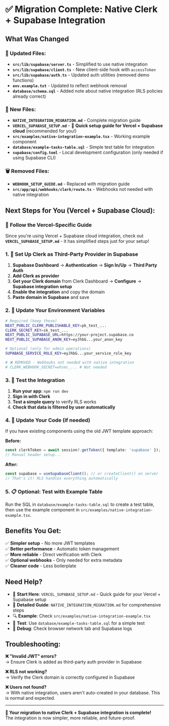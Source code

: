 # ✅ Migration Complete: Native Clerk + Supabase Integration

## What Was Changed

### 🔄 Updated Files:

- **`src/lib/supabase/server.ts`** - Simplified to use native integration
- **`src/lib/supabase/client.ts`** - New client-side hook with `accessToken`
- **`src/lib/supabase/auth.ts`** - Updated auth utilities (removed demo functions)
- **`env.example.txt`** - Updated to reflect webhook removal
- **`database/schema.sql`** - Added note about native integration (RLS policies already correct)

### 📁 New Files:

- **`NATIVE_INTEGRATION_MIGRATION.md`** - Complete migration guide
- **`VERCEL_SUPABASE_SETUP.md`** - 🎯 **Quick setup guide for Vercel + Supabase cloud** (recommended for you!)
- **`src/examples/native-integration-example.tsx`** - Working example component
- **`database/example-tasks-table.sql`** - Simple test table for integration
- **`supabase/config.toml`** - Local development configuration (only needed if using Supabase CLI)

### 🗑️ Removed Files:

- **`WEBHOOK_SETUP_GUIDE.md`** - Replaced with migration guide
- **`src/app/api/webhooks/clerk/route.ts`** - Webhooks not needed with native integration

## Next Steps for You (Vercel + Supabase Cloud):

### 🎯 **Follow the Vercel-Specific Guide**

Since you're using Vercel + Supabase cloud integration, check out **`VERCEL_SUPABASE_SETUP.md`** - it has simplified steps just for your setup!

### 1. 🔑 Set Up Clerk as Third-Party Provider in Supabase

1. **Supabase Dashboard** → **Authentication** → **Sign In/Up** → **Third Party Auth**
2. **Add Clerk as provider**
3. **Get your Clerk domain** from Clerk Dashboard → **Configure** → **Supabase integration setup**
4. **Enable the integration** and copy the domain
5. **Paste domain in Supabase** and save

### 2. 📝 Update Your Environment Variables

```bash
# Required (keep these)
NEXT_PUBLIC_CLERK_PUBLISHABLE_KEY=pk_test_...
CLERK_SECRET_KEY=sk_test_...
NEXT_PUBLIC_SUPABASE_URL=https://your-project.supabase.co
NEXT_PUBLIC_SUPABASE_ANON_KEY=eyJhbG...your_anon_key

# Optional (only for admin operations)
SUPABASE_SERVICE_ROLE_KEY=eyJhbG...your_service_role_key

# ❌ REMOVED - Webhooks not needed with native integration
# CLERK_WEBHOOK_SECRET=whsec_... # Not needed
```

### 3. 🧪 Test the Integration

1. **Run your app**: `npm run dev`
2. **Sign in with Clerk**
3. **Test a simple query** to verify RLS works
4. **Check that data is filtered by user automatically**

### 4. 🔧 Update Your Code (if needed)

If you have existing components using the old JWT template approach:

**Before:**

```typescript
const clerkToken = await session?.getToken({ template: 'supabase' });
// Manual header setup...
```

**After:**

```typescript
const supabase = useSupabaseClient(); // or createClient() on server
// That's it! RLS handles everything automatically
```

### 5. 📋 Optional: Test with Example Table

Run the SQL in `database/example-tasks-table.sql` to create a test table, then use the example component in `src/examples/native-integration-example.tsx`.

## Benefits You Get:

✅ **Simpler setup** - No more JWT templates  
✅ **Better performance** - Automatic token management  
✅ **More reliable** - Direct verification with Clerk  
✅ **Optional webhooks** - Only needed for extra metadata  
✅ **Cleaner code** - Less boilerplate

## Need Help?

- 🎯 **Start Here**: `VERCEL_SUPABASE_SETUP.md` - Quick guide for your Vercel + Supabase setup
- 📖 **Detailed Guide**: `NATIVE_INTEGRATION_MIGRATION.md` for comprehensive steps
- 🔍 **Example**: Check `src/examples/native-integration-example.tsx`
- 🧪 **Test**: Use `database/example-tasks-table.sql` for a simple test
- 🐛 **Debug**: Check browser network tab and Supabase logs

## Troubleshooting:

**❌ "Invalid JWT" errors?**  
→ Ensure Clerk is added as third-party auth provider in Supabase

**❌ RLS not working?**  
→ Verify the Clerk domain is correctly configured in Supabase

**❌ Users not found?**  
→ With native integration, users aren't auto-created in your database. This is normal and expected.

---

**🎉 Your migration to native Clerk + Supabase integration is complete!**  
The integration is now simpler, more reliable, and future-proof.
